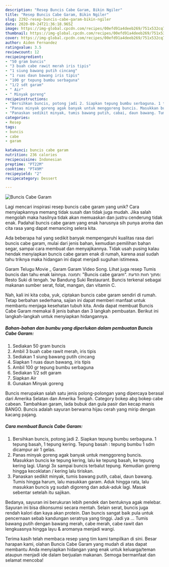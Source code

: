```yaml
---
description: "Resep Buncis Cabe Garam, Bikin Ngiler"
title: "Resep Buncis Cabe Garam, Bikin Ngiler"
slug: 2292-resep-buncis-cabe-garam-bikin-ngiler
date: 2020-09-24T21:36:18.965Z
image: https://img-global.cpcdn.com/recipes/00efd91a4deeb269/751x532cq70/buncis-cabe-garam-foto-resep-utama.jpg
thumbnail: https://img-global.cpcdn.com/recipes/00efd91a4deeb269/751x532cq70/buncis-cabe-garam-foto-resep-utama.jpg
cover: https://img-global.cpcdn.com/recipes/00efd91a4deeb269/751x532cq70/buncis-cabe-garam-foto-resep-utama.jpg
author: Aiden Fernandez
ratingvalue: 3.5
reviewcount: 12
recipeingredient:
- "50 gram buncis"
- "3 buah cabe rawit merah iris tipis"
- "1 siung bawang putih cincang"
- "1 ruas daun bawang iris tipis"
- "100 gr tepung bumbu serbaguna"
- "1/2 sdt garam"
- " Air"
- " Minyak goreng"
recipeinstructions:
- "Bersihkan buncis, potong jadi 2. Siapkan tepung bumbu serbaguna. 1 tepung basah, 1 tepung kering. Tepung basah : tepung bumbu 1 sdm dicampur air 1 gelas."
- "Panas minyak goreng agak banyak untuk menggoreng buncis. Masukkan buncis ke tepung kering, lalu ke tepung basah, ke tepung kering lagi. Ulangi 3x sampai buncis terbalut tepung. Kemudian goreng hingga kecoklatan / kering lalu tiriskan."
- "Panaskan sedikit minyak, tumis bawang putih, cabai, daun bawang. Tumis hingga harum, lalu masukkan garam. Aduk hingga rata, lalu masukkan buncis yg sudah digoreng dan aduk-aduk lagi. Masak sebentar setelah itu sajikan."
categories:
- Resep
tags:
- buncis
- cabe
- garam

katakunci: buncis cabe garam 
nutrition: 236 calories
recipecuisine: Indonesian
preptime: "PT22M"
cooktime: "PT49M"
recipeyield: "2"
recipecategory: Dessert

---
```



![Buncis Cabe Garam](https://img-global.cpcdn.com/recipes/00efd91a4deeb269/751x532cq70/buncis-cabe-garam-foto-resep-utama.jpg)

Lagi mencari inspirasi resep buncis cabe garam yang unik? Cara menyiapkannya memang tidak susah dan tidak juga mudah. Jika salah mengolah maka hasilnya tidak akan memuaskan dan justru cenderung tidak enak. Padahal buncis cabe garam yang enak harusnya sih punya aroma dan cita rasa yang dapat memancing selera kita.

Ada beberapa hal yang sedikit banyak mempengaruhi kualitas rasa dari buncis cabe garam, mulai dari jenis bahan, kemudian pemilihan bahan segar, sampai cara membuat dan menyajikannya. Tidak usah pusing kalau hendak menyiapkan buncis cabe garam enak di rumah, karena asal sudah tahu triknya maka hidangan ini dapat menjadi suguhan istimewa.

Garam Telugu Movie _ Garam Garam Video Song. Lihat juga resep Tumis buncis dan tahu enak lainnya. תמונה: &#34;Buncis cabe garam&#34;. מתוך חוות הדעת: ‪Resto Suki di tengah.‬ של ‪Bandung Suki Restaurant‬. Buncis terkenal sebagai makanan sumber serat, folat, mangan, dan vitamin C.


Nah, kali ini kita coba, yuk, ciptakan buncis cabe garam sendiri di rumah. Tetap berbahan sederhana, sajian ini dapat memberi manfaat untuk membantu menjaga kesehatan tubuh kita. Anda dapat membuat Buncis Cabe Garam memakai 8 jenis bahan dan 3 langkah pembuatan. Berikut ini langkah-langkah untuk menyiapkan hidangannya.

<!--inarticleads1-->

##### Bahan-bahan dan bumbu yang diperlukan dalam pembuatan Buncis Cabe Garam:

1. Sediakan 50 gram buncis
1. Ambil 3 buah cabe rawit merah, iris tipis
1. Sediakan 1 siung bawang putih cincang
1. Siapkan 1 ruas daun bawang, iris tipis
1. Ambil 100 gr tepung bumbu serbaguna
1. Sediakan 1/2 sdt garam
1. Siapkan  Air
1. Gunakan  Minyak goreng


Buncis merupakan salah satu jenis polong-polongan yang dipercaya berasal dari Amerika Selatan dan Amerika Tengah. Category bokep abg bokep cabe cabean. Tambahkan garam, lada bubuk dan gula pasir dan kecap manis BANGO. Buncis adalah sayuran berwarna hijau cerah yang mirip dengan kacang pajang. 

<!--inarticleads2-->

##### Cara membuat Buncis Cabe Garam:

1. Bersihkan buncis, potong jadi 2. Siapkan tepung bumbu serbaguna. 1 tepung basah, 1 tepung kering. Tepung basah : tepung bumbu 1 sdm dicampur air 1 gelas.
1. Panas minyak goreng agak banyak untuk menggoreng buncis. Masukkan buncis ke tepung kering, lalu ke tepung basah, ke tepung kering lagi. Ulangi 3x sampai buncis terbalut tepung. Kemudian goreng hingga kecoklatan / kering lalu tiriskan.
1. Panaskan sedikit minyak, tumis bawang putih, cabai, daun bawang. Tumis hingga harum, lalu masukkan garam. Aduk hingga rata, lalu masukkan buncis yg sudah digoreng dan aduk-aduk lagi. Masak sebentar setelah itu sajikan.


Bedanya, sayuran ini berukuran lebih pendek dan bentuknya agak melebar. Sayuran ini bisa dikonsumsi secara mentah. Selain serat, buncis juga rendah kalori dan kaya akan protein. Dan buncis sangat baik pula untuk pencernaan sebab kandungan seratnya yang tinggi. Jadi ya … Tumis bawang putih dengan bawang merah, cabe merah, cabe rawit dan lengkuasnya hingga layu &amp; aromanya menjadi wangi. 

Terima kasih telah membaca resep yang tim kami tampilkan di sini. Besar harapan kami, olahan Buncis Cabe Garam yang mudah di atas dapat membantu Anda menyiapkan hidangan yang enak untuk keluarga/teman ataupun menjadi ide dalam berjualan makanan. Semoga bermanfaat dan selamat mencoba!
